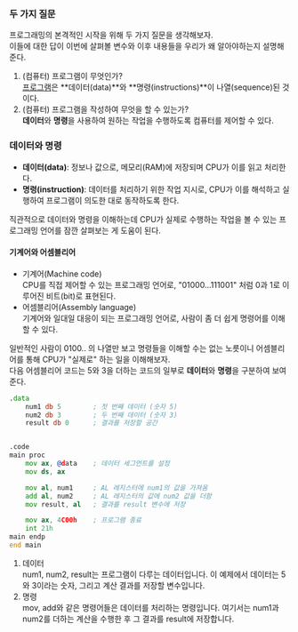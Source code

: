 ### 두 가지 질문
프로그래밍의 본격적인 시작을 위해 두 가지 질문을 생각해보자. \
이들에 대한 답이 이번에 살펴볼 변수와 이후 내용들을 우리가 왜 알아야하는지 설명해준다.

1. (컴퓨터) 프로그램이 무엇인가? \
[프로그램](https://en.wikipedia.org/wiki/Computer_program)은 **데이터(data)**와 **명령(instructions)**이 나열(sequence)된 것이다.
2. (컴퓨터) 프로그램을 작성하여 무엇을 할 수 있는가? \
**데이터**와 **명령**을 사용하여 원하는 작업을 수행하도록 컴퓨터를 제어할 수 있다.

### 데이터와 명령
- **데이터(data)**: 정보나 값으로, 메모리(RAM)에 저장되며 CPU가 이를 읽고 처리한다.
- **명령(instruction)**: 데이터를 처리하기 위한 작업 지시로, CPU가 이를 해석하고 실행하여 프로그램이 의도한 대로 동작하도록 한다.

직관적으로 데이터와 명령을 이해하는데 CPU가 실제로 수행하는 작업을 볼 수 있는 프로그래밍 언어를 잠깐 살펴보는 게 도움이 된다.

#### 기계어와 어셈블리어
- 기계어(Machine code) \
CPU를 직접 제어할 수 있는 프로그래밍 언어로, "01000...111001" 처럼 0과 1로 이루어진 비트(bit)로 표현된다.
- 어셈블리어(Assembly language) \
기계어와 일대일 대응이 되는 프로그래밍 언어로, 사람이 좀 더 쉽게 명령어를 이해할 수 있다.

일반적인 사람이 0100.. 의 나열만 보고 명령들을 이해할 수는 없는 노릇이니 어셈블리어를 통해 CPU가 "실제로" 하는 일을 이해해보자. \
다음 어셈블리어 코드는 5와 3을 더하는 코드의 일부로 **데이터**와 **명령**을 구분하여 보여준다.

```asm
.data
    num1 db 5        ; 첫 번째 데이터 (숫자 5)
    num2 db 3        ; 두 번째 데이터 (숫자 3)
    result db 0      ; 결과를 저장할 공간


.code
main proc
    mov ax, @data    ; 데이터 세그먼트를 설정
    mov ds, ax

    mov al, num1     ; AL 레지스터에 num1의 값을 가져옴
    add al, num2     ; AL 레지스터의 값에 num2 값을 더함
    mov result, al   ; 결과를 result 변수에 저장

    mov ax, 4C00h    ; 프로그램 종료
    int 21h
main endp
end main
```
1. 데이터 \
num1, num2, result는 프로그램이 다루는 데이터입니다. 이 예제에서 데이터는 5와 3이라는 숫자, 그리고 계산 결과를 저장할 변수입니다.
2. 명령 \
mov, add와 같은 명령어들은 데이터를 처리하는 명령입니다. 여기서는 num1과 num2를 더하는 계산을 수행한 후 그 결과를 result에 저장합니다.
